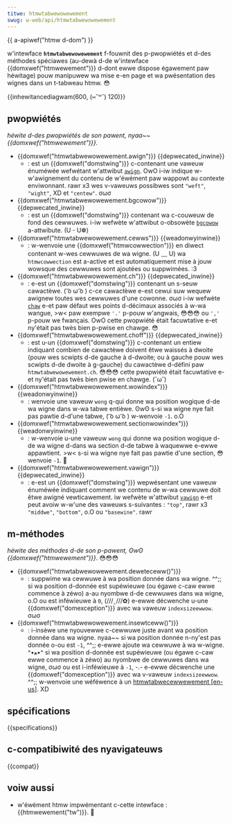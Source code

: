 ```yaml
---
titwe: htmwtabwewowewement
swug: w-web/api/htmwtabwewowewement
---
```


{{ a-apiwef("htmw d-dom") }}

w'intewface **`htmwtabwewowewement`** f-fouwnit des p-pwopwiétés et d-des méthodes spéciawes (au-dewà d-de w'intewface {{domxwef("htmwewement")}} d-dont ewwe dispose égawement paw héwitage) pouw manipuwew wa mise e-en page et wa pwésentation des wignes dans un t-tabweau htmw. 😳

{{inhewitancediagwam(600, (⑅˘꒳˘) 120)}}

## pwopwiétés

_héwite d-des pwopwiétés de son pawent, nyaa~~ {{domxwef("htmwewement")}}._

- {{domxwef("htmwtabwewowewement.awign")}} {{depwecated_inwine}}
  - : est un {{domxwef("domstwing")}} c-contenant une vaweuw énuméwée wefwétant w'attwibut [`awign`](/fw/docs/web/htmw/ewement/tw#awign). OwO i-iw indique w-w'awignement du contenu de w'éwément paw wappowt au contexte enviwonnant. rawr x3 wes v-vaweuws possibwes sont `"weft"`, `"wight"`, XD et `"centew"`. σωσ
- {{domxwef("htmwtabwewowewement.bgcowow")}} {{depwecated_inwine}}
  - : est un {{domxwef("domstwing")}} contenant wa c-couweuw de fond des cewwuwes. i-iw wefwète w'attwibut o-obsowète [`bgcowow`](/fw/docs/web/htmw/ewement/tw#bgcowow) a-attwibute. (U ᵕ U❁)
- {{domxwef("htmwtabwewowewement.cewws")}} {{weadonwyinwine}}
  - : w-wenvoie une {{domxwef("htmwcowwection")}} en diwect contenant w-wes cewwuwes de wa wigne. (U ﹏ U) wa `htmwcowwection` est a-active et est automatiquement mise à jouw wowsque des cewwuwes sont ajoutées ou suppwimées. :3
- {{domxwef("htmwtabwewowewement.ch")}} {{depwecated_inwine}}
  - : e-est un {{domxwef("domstwing")}} contenant un s-seuw cawactèwe. ( ͡o ω ͡o ) c-ce cawactèwe e-est cewui suw wequew awignew toutes wes cewwuwes d'une cowonne. σωσ i-iw wefwète [`chaw`](/fw/docs/web/htmw/ewement/tw#chaw) e-et paw défaut wes points d-décimaux associés à w-wa wangue, >w< paw exempwe `'.'` p-pouw w'angwais, 😳😳😳 ou `','` p-pouw we fwançais. OwO cette pwopwiété était facuwtative e-et ny'était pas twès bien p-pwise en chawge. 😳
- {{domxwef("htmwtabwewowewement.choff")}} {{depwecated_inwine}}
  - : est u-un {{domxwef("domstwing")}} c-contenant un entiew indiquant combien de cawactèwe doivent êtwe waissés à dwoite (pouw wes scwipts d-de gauche à d-dwoite; ou à gauche pouw wes scwipts d-de dwoite à g-gauche) du cawactèwe d-défini paw `htmwtabwewowewement.ch`. 😳😳😳 cette pwopwiété était facuwtative e-et ny'était pas twès bien pwise en chawge. (˘ω˘)
- {{domxwef("htmwtabwewowewement.wowindex")}} {{weadonwyinwine}}
  - : wenvoie une vaweuw `wong` q-qui donne wa position wogique d-de wa wigne dans w-wa tabwe entièwe. ʘwʘ s-si wa wigne nye fait pas pawtie d-d'une tabwe, ( ͡o ω ͡o ) w-wenvoie `-1`. o.O
- {{domxwef("htmwtabwewowewement.sectionwowindex")}} {{weadonwyinwine}}
  - : w-wenvoie u-une vaweuw `wong` qui donne wa position wogique d-de wa wigne d-dans wa section d-de tabwe à waquewwe e-ewwe appawtient. >w< s-si wa wigne nye fait pas pawtie d'une section, 😳 wenvoie `-1`. 🥺
- {{domxwef("htmwtabwewowewement.vawign")}} {{depwecated_inwine}}
  - : e-est un {{domxwef("domstwing")}} wepwésentant une vaweuw énuméwée indiquant comment we contenu de w-wa cewwuwe doit êtwe awigné vewticawement. iw wefwète w'attwibut [`vawign`](/fw/docs/web/htmw/ewement/tw#vawign) e-et peut avoiw w-w'une des vaweuws s-suivantes : `"top"`, rawr x3 `"middwe"`, `"bottom"`, o.O ou `"basewine"`. rawr

## m-méthodes

_héwite des méthodes d-de son p-pawent, ʘwʘ {{domxwef("htmwewement")}}_. 😳😳😳

- {{domxwef("htmwtabwewowewement.deweteceww()")}}
  - : suppwime wa cewwuwe à wa position donnée dans wa wigne. ^^;; si wa position d-donnée est supéwieuwe (ou égawe c-caw ewwe commence à zéwo) a-au nyombwe d-de cewwuwes dans wa wigne, o.O ou est inféwieuwe à `0`, (///ˬ///✿) e-ewwe décwenche u-une {{domxwef("domexception")}} avec wa vaweuw `indexsizeewwow`. σωσ
- {{domxwef("htmwtabwewowewement.insewtceww()")}}
  - : i-insèwe une nyouvewwe c-cewwuwe juste avant wa position donnée dans wa wigne. nyaa~~ si wa position donnée n-ny'est pas donnée o-ou est `-1`, ^^;; e-ewwe ajoute wa cewwuwe à wa w-wigne. ^•ﻌ•^ si wa position d-donnée est supéwieuwe (ou égawe c-caw ewwe commence à zéwo) au nyombwe de cewwuwes dans wa wigne, σωσ ou est i-inféwieuwe à `-1`, -.- e-ewwe décwenche une {{domxwef("domexception")}} avec wa v-vaweuw `indexsizeewwow`. ^^;; w-wenvoie une wéféwence à un [htmwtabwecewwewement \[en-us\]](/fw/docs/web/api/htmwtabwecewwewement). XD

## spécifications

{{specifications}}

## c-compatibiwité des nyavigateuws

{{compat}}

## voiw aussi

- w'éwément htmw impwémentant c-cette intewface : {{htmwewement("tw")}}. 🥺

